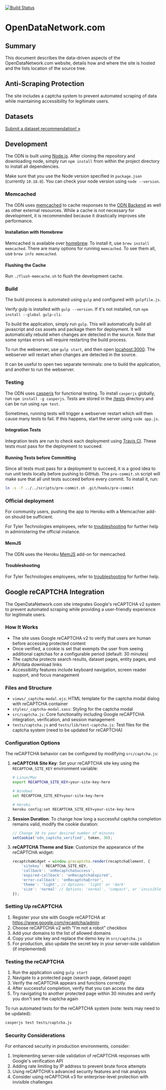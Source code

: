 
[![Build Status](https://travis-ci.org/socrata/opendatanetwork.com.svg?branch=staging)](https://travis-ci.org/socrata/opendatanetwork.com)

# OpenDataNetwork.com

## Summary

This document describes the data-driven aspects of the OpenDataNetwork.com website,
details how and where the site is hosted and the lists location of the source tree.

## Anti-Scraping Protection

The site includes a captcha system to prevent automated scraping of data while maintaining accessibility for legitimate users.

## Datasets

[Submit a dataset recommendation! &raquo;](https://github.com/socrata/opendatanetwork.com/issues/new?labels=data&body=Source%20Agency%3A%20Department%20of%20Redundancy%20Department%0ASource%20URL%3A%20https%3A%2F%2Fagency.gov%2Fawesome%2Fdataset%0A%0AWhy%20do%20you%20think%20this%20dataset%20would%20be%20valuable%20in%20the%20ODN%3F%3A%0A%0ALorem%20ipsum%20dolor%20sit%20amet%2C%20consectetur%20adipiscing%20elit.%20Pellentesque%20dictum%20augue%20ac%20lorem%20malesuada%20at%20rhoncus%20turpis%20condimentum.%20Maecenas%20commodo%20sem%20ac%20magna%20posuere%20ultrices.%20Proin%20ut%20felis%20ac%20odio%20consectetur%20rutrum%20vel%20quis%20sem.%0A)

## Development

The ODN is built using [Node.js](https://nodejs.org/).
After cloning the repository and downloading node,
simply run `npm install` from within the project directory
to install all dependencies.

Make sure that you use the Node version specified in `package.json` (currently `10.18.0`).
You can check your node version using `node --version`.

### Memcached

The ODN uses [memcached](https://memcached.org/)
to cache responses to the [ODN Backend](https://github.com/socrata/odn-backend)
as well as other external resources.
While a cache is not necessary for development, it is recommended
because it drastically improves site performance.

#### Installation with Homebrew

Memcached is available over [homebrew](http://brew.sh/).
To install it, use `brew install memcached`.
There are many options for running `memcached`.
To see them all, use `brew info memcached`.

#### Flushing the Cache

Run `./flush-memcache.sh` to flush the development cache.

### Build

The build process is automated using `gulp` and configured with `gulpfile.js`.

Verify gulp is installed with `gulp --version`. If it's not installed, run
`npm install --global gulp-cli`.

To build the application, simply run `gulp`. This will automatically
build all javascript and css assets and package them for deployment.
It will automatically rebuild when changes are detected in the source.
Note that some syntax errors will require restarting the build process.

To run the webserver, use `gulp start`, and then open [locahost:3000](http://localhost:3000).
The webserver will restart when changes are detected in the source.

It can be useful to open two separate terminals: one to build the application,
and another to run the webserver.

### Testing

The ODN uses [casperjs](http://casperjs.org/) for functional testing.
To install `casperjs` globally, run `npm install -g casperjs`.
Tests are stored in the [/tests](/tests) directory
and can be run using `npm test`.

Sometimes, running tests will trigger a webserver restart which
will then cause many tests to fail.
If this happens, start the server using `node app.js`.

#### Integration Tests

Integration tests are run to check each deployment using
[Travis CI](https://travis-ci.org/socrata/opendatanetwork.com).
These tests must pass for the deployment to succeed.

#### Running Tests before Committing

Since all tests must pass for a deployment to succeed,
it is a good idea to run unit tests locally before pushing to GitHub.
The `pre-commit.sh` script will make sure that all unit tests succeed before
every commit. To install it, run:

```sh
ln -s -f ../../scripts/pre-commit.sh .git/hooks/pre-commit
```

### Official deployment

For community users, pushing the app to Heroku with a Memcachier add-on should be sufficient.

For Tyler Technologies employees, refer to [troubleshooting](https://socrata.atlassian.net/wiki/spaces/ONCALL/pages/2158625000/OpsDoc+-+opendatanetwork.com)
for further help in administering the official instance.


#### MemJS

The ODN uses the Heroku [MemJS](https://github.com/alevy/memjs) add-on
for memcached.

#### Troubleshooting

For Tyler Technologies employees, refer to [troubleshooting](https://socrata.atlassian.net/wiki/spaces/ONCALL/pages/2158625000/OpsDoc+-+opendatanetwork.com)
for further help.

## Google reCAPTCHA Integration

The OpenDataNetwork.com site integrates Google's reCAPTCHA v2 system to prevent automated scraping while providing a user-friendly experience for legitimate users.

### How It Works

- The site uses Google reCAPTCHA v2 to verify that users are human before accessing protected content
- Once verified, a cookie is set that exempts the user from seeing additional captchas for a configurable period (default: 30 minutes)
- The captcha protects search results, dataset pages, entity pages, and API/data download links
- Accessibility features include keyboard navigation, screen reader support, and focus management

### Files and Structure

- `views/_captcha-modal.ejs`: HTML template for the captcha modal dialog with reCAPTCHA container
- `styles/_captcha-modal.sass`: Styling for the captcha modal
- `src/captcha.js`: Core functionality including Google reCAPTCHA integration, verification, and session management
- `tests/captcha.js` and `tests/lib/test-captcha.js`: Test files for the captcha system (need to be updated for reCAPTCHA)

### Configuration Options

The reCAPTCHA behavior can be configured by modifying `src/captcha.js`:

1. **reCAPTCHA Site Key**: Set your reCAPTCHA site key using the `RECAPTCHA_SITE_KEY` environment variable:
   ```bash
   # Linux/Mac
   export RECAPTCHA_SITE_KEY=your-site-key-here
   
   # Windows
   set RECAPTCHA_SITE_KEY=your-site-key-here
   
   # Heroku
   heroku config:set RECAPTCHA_SITE_KEY=your-site-key-here
   ```

2. **Session Duration**: To change how long a successful captcha completion remains valid, modify the cookie duration:
   ```javascript
   // Change 30 to your desired number of minutes
   setCookie('odn_captcha_verified', token, 30);
   ```

3. **reCAPTCHA Theme and Size**: Customize the appearance of the reCAPTCHA widget:
   ```javascript
   recaptchaWidget = window.grecaptcha.render(recaptchaElement, {
       'sitekey': RECAPTCHA_SITE_KEY,
       'callback': 'onRecaptchaSuccess',
       'expired-callback': 'onRecaptchaExpired',
       'error-callback': 'onRecaptchaError',
       'theme': 'light', // Options: 'light' or 'dark'
       'size': 'normal' // Options: 'normal', 'compact', or 'invisible'
   });
   ```

### Setting Up reCAPTCHA

1. Register your site with Google reCAPTCHA at https://www.google.com/recaptcha/admin
2. Choose reCAPTCHA v2 with "I'm not a robot" checkbox
3. Add your domains to the list of allowed domains
4. Copy your site key and replace the demo key in `src/captcha.js`
5. For production, also update the secret key in your server-side validation (if implemented)

### Testing the reCAPTCHA

1. Run the application using `gulp start`
2. Navigate to a protected page (search page, dataset page)
3. Verify the reCAPTCHA appears and functions correctly
4. After successful completion, verify that you can access the data
5. Try navigating to another protected page within 30 minutes and verify you don't see the captcha again

To run automated tests for the reCAPTCHA system (note: tests may need to be updated):

```sh
casperjs test tests/captcha.js
```

### Security Considerations

For enhanced security in production environments, consider:

1. Implementing server-side validation of reCAPTCHA responses with Google's verification API
2. Adding rate limiting by IP address to prevent brute force attempts
3. Using reCAPTCHA's advanced security features and risk analysis
4. Consider using reCAPTCHA v3 for enterprise-level protection with invisible challenges
